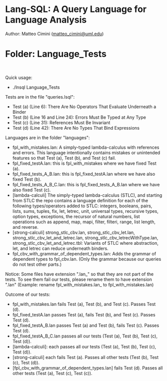 # Lang-SQL: A Query Language for Language Analysis 

Author: Matteo Cimini (matteo_cimini@uml.edu)
	<br />
# <a name="instructions"></a>Folder: Language_Tests
<br />

Quick usage: 
<br />
<ul>
<li> ./lnsql Language_Tests <br />
</ul>

Tests are in the file "queries.lsql": <br />

<ul>
<li> Test (a) (Line 6): There Are No Operators That Evaluate Underneath a Binder 
<li> Test (b) (Line 16 and Line 24): Errors Must Be Typed at Any Type
<li> Test (c) (Line 31): References Must Be Invariant 
<li> Test (d) (Line 42): There Are No Types That Bind Expressions
</ul>

Languages are in the folder "languages": <br />
<ul>
<li> fpl_with_mistakes.lan: A simply-typed lambda-calculus with references and errors. This language intentionally contains mistakes or unintended features so that Test (a), Test (b), and Test (c) fail. 
<li> fpl_fixed_testA.lan: this is fpl_with_mistakes where we have fixed Test (a).
<li> fpl_fixed_tests_A_B.lan: this is fpl_fixed_testA.lan where we have also fixed Test (b). 
<li> fpl_fixed_tests_A_B_C.lan: this is fpl_fixed_tests_A_B.lan where we have also fixed Test (c). 
<li> [lambda-calculi] The simply-typed lambda-calculus (STLC), and starting from STLC the repo contains a language definition for each of the following types/operators added to STLC: integers, booleans, pairs, lists, 
sums, tuples, fix, let, letrec, unit, universal types, recursive
types, option types, exceptions, the recursor of natural numbers, list operations such
as append, map, mapi, filter, filteri,
range, list length, and reverse.  
<li> [strong-calculi] strong_stlc_cbv.lan, strong_stlc_cbv_let.lan, strong_stlc_cbv_let_and_letrec.lan, strong_stlc_cbv_letrecWithType.lan, strong_stlc_cbv_let_and_letrec.tbl: Variants of STLC where abstraction, let, and letrec can reduce underneath binders. 
<li> fpl_cbv_with_grammar_of_dependent_types.lan: Adds the grammar of dependent types to fpl_cbv.lan. (Only the grammar because our queries do not test other parts.) 
</ul>
Notice: Some files have extension ".lan_" so that they are not part of the tests. To see them fail our tests, please rename them to have extension ".lan" (Example: rename fpl_with_mistakes.lan_ to fpl_with_mistakes.lan)

Outcome of our tests: 
<ul>
<li> fpl_with_mistakes.lan fails Test (a), Test (b), and Test (c). Passes Test (d).
<li> fpl_fixed_testA.lan passes Test (a), fails Test (b), and Test (c). Passes Test (d).
<li> fpl_fixed_testA_B.lan passes Test (a) and Test (b), fails Test (c). Passes Test (d).
<li> fpl_fixed_testA_B_C.lan passes all our tests (Test (a), Test (b), Test (c), Test (d)).
<li> [lambda-calculi]: each passes all our tests (Test (a), Test (b), Test (c), Test (d)).
<li> [strong-calculi] each fails Test (a). Passes all other tests (Test (b), Test (c), Test (d)).
<li> [fpl_cbv_with_grammar_of_dependent_types.lan] fails Test (d). Passes all other tests (Test (a), Test (c), Test (c)).	
</ul>

